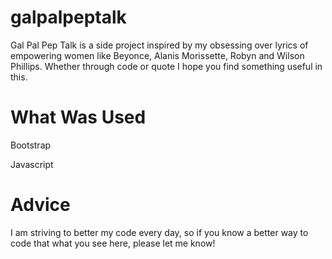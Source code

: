 # galpalpeptalk

Gal Pal Pep Talk is a side project inspired by my obsessing over lyrics of empowering women like Beyonce, Alanis Morissette, Robyn and Wilson Phillips. Whether through code or quote I hope you find something useful in this.

# What Was Used

Bootstrap

Javascript

# Advice

I am striving to better my code every day, so if you know a better way to code that what you see here, please let me know!
